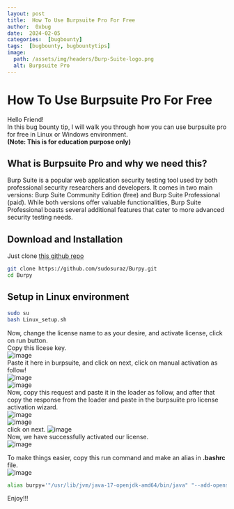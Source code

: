 ```yaml
---
layout: post
title:  How To Use Burpsuite Pro For Free
author:  0xbug
date:  2024-02-05
categories:  [bugbounty]
tags:  [bugbounty, bugbountytips]
image:
  path: /assets/img/headers/Burp-Suite-logo.png
  alt: Burpsuite Pro
---
```

#  How To Use Burpsuite Pro For Free
Hello Friend!  
In this bug bounty tip, I will walk you through how you can use burpsuite pro for free in Linux or Windows environment.  
**(Note: This is for education purpose only)**  
##  What is Burpsuite Pro and why we need this?
Burp Suite is a popular web application security testing tool used by both professional security researchers and developers. It comes in two main versions: Burp Suite Community Edition (free) and Burp Suite Professional (paid). While both versions offer valuable functionalities, Burp Suite Professional boasts several additional features that cater to more advanced security testing needs.  
##  Download and Installation
Just clone [this github repo](https://github.com/sudosuraz/Burpy)  
```bash
git clone https://github.com/sudosuraz/Burpy.git  
cd Burpy  
```
##  Setup in Linux environment
```bash
sudo su
bash Linux_setup.sh  
```
Now, change the license name to as your desire, and activate license, click on run button.  
Copy this licese key.  
![image](https://github.com/sudosuraz/sudosuraz.github.io/assets/81553118/7da39eef-fdd7-4d56-91ec-136d06ac9c01)  
Paste it here in burpsuite, and click on next, click on manual activation as follow!  
![image](https://github.com/sudosuraz/sudosuraz.github.io/assets/81553118/a9f1aeab-1195-4e5d-abfc-61b647985798)  
![image](https://github.com/sudosuraz/sudosuraz.github.io/assets/81553118/e3c66783-6989-44d0-845d-4a4966d77714)  
Now, copy this request and paste it in the loader as follow, and after that copy the response from the loader and paste in the
burpsuiite pro license activation wizard.  
![image](https://github.com/sudosuraz/sudosuraz.github.io/assets/81553118/ff1b3988-2f88-42a5-b75c-92d2d511fd7c)  
![image](https://github.com/sudosuraz/sudosuraz.github.io/assets/81553118/108d2619-2cfc-42a4-8b0e-862f0e3ac2b8)  
click on next.
![image](https://github.com/sudosuraz/sudosuraz.github.io/assets/81553118/a392db33-5f3b-43d8-988b-89d38d7b5ead)  
Now, we have successfully activated our license.  
![image](https://github.com/sudosuraz/sudosuraz.github.io/assets/81553118/f34fa03c-35de-4fb4-825e-1f684b746511)

To make things easier, copy this run command and make an alias in **.bashrc** file.  
![image](https://github.com/sudosuraz/sudosuraz.github.io/assets/81553118/b9b83a97-9598-40ca-9cde-000fa37b1866)
```bash
alias burpy='"/usr/lib/jvm/java-17-openjdk-amd64/bin/java" "--add-opens=java.desktop/javax.swing=ALL-UNNAMED" "--add-opens=java.base/java.lang=ALL-UNNAMED" "--add-opens=java.base/jdk.internal.org.objectweb.asm=ALL-UNNAMED" "--add-opens=java.base/jdk.internal.org.objectweb.asm.tree=ALL-UNNAMED" "--add-opens=java.base/jdk.internal.org.objectweb.asm.Opcodes=ALL-UNNAMED" "-javaagent:/usr/share/burpsuite/loader.jar" "-noverify" "-jar" "/usr/share/burpsuite/burpsuite_pro_v2023-12-1.jar" '
```  
Enjoy!!!  






 

